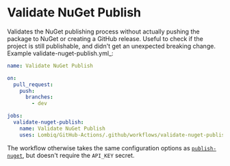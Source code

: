 # Validate NuGet Publish

Validates the NuGet publishing process without actually pushing the package to NuGet or creating a GitHub release. Useful to check if the project is still publishable, and didn't get an unexpected breaking change. Example validate-nuget-publish.yml_:

```yaml
name: Validate NuGet Publish

on:
  pull_request:
    push:
      branches:
        - dev

jobs:
  validate-nuget-publish:
    name: Validate NuGet Publish
    uses: Lombiq/GitHub-Actions/.github/workflows/validate-nuget-publish.yml@issue/OSOE-962

```

The workflow otherwise takes the same configuration options as [`publish-nuget`](PublishNuGetPackage.md), but doesn't require the `API_KEY` secret.
